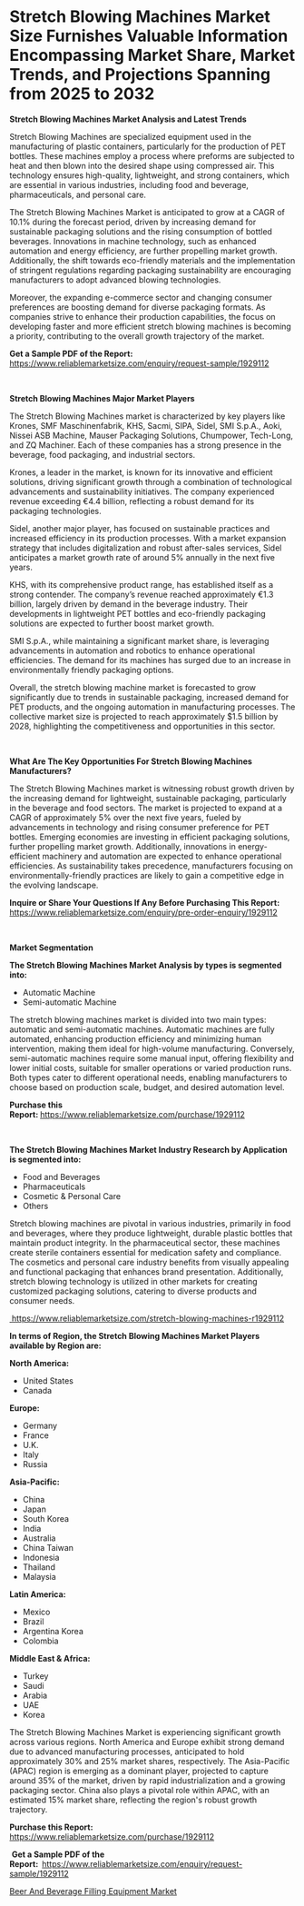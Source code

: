 <p><h1>Stretch Blowing Machines Market Size Furnishes Valuable Information Encompassing Market Share, Market Trends, and Projections Spanning from 2025 to 2032</h1></p><p><strong>Stretch Blowing Machines Market Analysis and Latest Trends</strong></p>
<p><p>Stretch Blowing Machines are specialized equipment used in the manufacturing of plastic containers, particularly for the production of PET bottles. These machines employ a process where preforms are subjected to heat and then blown into the desired shape using compressed air. This technology ensures high-quality, lightweight, and strong containers, which are essential in various industries, including food and beverage, pharmaceuticals, and personal care.</p><p>The Stretch Blowing Machines Market is anticipated to grow at a CAGR of 10.1% during the forecast period, driven by increasing demand for sustainable packaging solutions and the rising consumption of bottled beverages. Innovations in machine technology, such as enhanced automation and energy efficiency, are further propelling market growth. Additionally, the shift towards eco-friendly materials and the implementation of stringent regulations regarding packaging sustainability are encouraging manufacturers to adopt advanced blowing technologies.</p><p>Moreover, the expanding e-commerce sector and changing consumer preferences are boosting demand for diverse packaging formats. As companies strive to enhance their production capabilities, the focus on developing faster and more efficient stretch blowing machines is becoming a priority, contributing to the overall growth trajectory of the market.</p></p>
<p><strong>Get a Sample PDF of the Report:&nbsp;</strong> <a href="https://www.reliablemarketsize.com/enquiry/request-sample/1929112?utm_campaign=1911&utm_medium=2&utm_source=Github&utm_content=ia&utm_term=16012025&utm_id=stretch-blowing-machines">https://www.reliablemarketsize.com/enquiry/request-sample/1929112</a></p>
<p>&nbsp;</p>
<p><strong>Stretch Blowing Machines Major Market Players</strong></p>
<p><p>The Stretch Blowing Machines market is characterized by key players like Krones, SMF Maschinenfabrik, KHS, Sacmi, SIPA, Sidel, SMI S.p.A., Aoki, Nissei ASB Machine, Mauser Packaging Solutions, Chumpower, Tech-Long, and ZQ Machiner. Each of these companies has a strong presence in the beverage, food packaging, and industrial sectors. </p><p>Krones, a leader in the market, is known for its innovative and efficient solutions, driving significant growth through a combination of technological advancements and sustainability initiatives. The company experienced revenue exceeding €4.4 billion, reflecting a robust demand for its packaging technologies.</p><p>Sidel, another major player, has focused on sustainable practices and increased efficiency in its production processes. With a market expansion strategy that includes digitalization and robust after-sales services, Sidel anticipates a market growth rate of around 5% annually in the next five years.</p><p>KHS, with its comprehensive product range, has established itself as a strong contender. The company’s revenue reached approximately €1.3 billion, largely driven by demand in the beverage industry. Their developments in lightweight PET bottles and eco-friendly packaging solutions are expected to further boost market growth.</p><p>SMI S.p.A., while maintaining a significant market share, is leveraging advancements in automation and robotics to enhance operational efficiencies. The demand for its machines has surged due to an increase in environmentally friendly packaging options.</p><p>Overall, the stretch blowing machine market is forecasted to grow significantly due to trends in sustainable packaging, increased demand for PET products, and the ongoing automation in manufacturing processes. The collective market size is projected to reach approximately $1.5 billion by 2028, highlighting the competitiveness and opportunities in this sector.</p></p>
<p>&nbsp;</p>
<p><strong>What Are The Key Opportunities For Stretch Blowing Machines Manufacturers?</strong></p>
<p><p>The Stretch Blowing Machines market is witnessing robust growth driven by the increasing demand for lightweight, sustainable packaging, particularly in the beverage and food sectors. The market is projected to expand at a CAGR of approximately 5% over the next five years, fueled by advancements in technology and rising consumer preference for PET bottles. Emerging economies are investing in efficient packaging solutions, further propelling market growth. Additionally, innovations in energy-efficient machinery and automation are expected to enhance operational efficiencies. As sustainability takes precedence, manufacturers focusing on environmentally-friendly practices are likely to gain a competitive edge in the evolving landscape.</p></p>
<p><strong>Inquire or Share Your Questions If Any Before Purchasing This Report:</strong> <a href="https://www.reliablemarketsize.com/enquiry/pre-order-enquiry/1929112?utm_campaign=1911&utm_medium=2&utm_source=Github&utm_content=ia&utm_term=16012025&utm_id=stretch-blowing-machines">https://www.reliablemarketsize.com/enquiry/pre-order-enquiry/1929112</a></p>
<p>&nbsp;</p>
<p><strong>Market Segmentation</strong></p>
<p><strong>The Stretch Blowing Machines Market Analysis by types is segmented into:</strong></p>
<p><ul><li>Automatic Machine</li><li>Semi-automatic Machine</li></ul></p>
<p><p>The stretch blowing machines market is divided into two main types: automatic and semi-automatic machines. Automatic machines are fully automated, enhancing production efficiency and minimizing human intervention, making them ideal for high-volume manufacturing. Conversely, semi-automatic machines require some manual input, offering flexibility and lower initial costs, suitable for smaller operations or varied production runs. Both types cater to different operational needs, enabling manufacturers to choose based on production scale, budget, and desired automation level.</p></p>
<p><strong>Purchase this Report:&nbsp;</strong><a href="https://www.reliablemarketsize.com/purchase/1929112?utm_campaign=1911&utm_medium=2&utm_source=Github&utm_content=ia&utm_term=16012025&utm_id=stretch-blowing-machines">https://www.reliablemarketsize.com/purchase/1929112</a></p>
<p>&nbsp;</p>
<p><strong>The Stretch Blowing Machines Market Industry Research by Application is segmented into:</strong></p>
<p><ul><li>Food and Beverages</li><li>Pharmaceuticals</li><li>Cosmetic & Personal Care</li><li>Others</li></ul></p>
<p><p>Stretch blowing machines are pivotal in various industries, primarily in food and beverages, where they produce lightweight, durable plastic bottles that maintain product integrity. In the pharmaceutical sector, these machines create sterile containers essential for medication safety and compliance. The cosmetics and personal care industry benefits from visually appealing and functional packaging that enhances brand presentation. Additionally, stretch blowing technology is utilized in other markets for creating customized packaging solutions, catering to diverse products and consumer needs.</p></p>
<p><a href="https://www.reliablemarketsize.com/stretch-blowing-machines-r1929112?utm_campaign=1911&utm_medium=2&utm_source=Github&utm_content=ia&utm_term=16012025&utm_id=stretch-blowing-machines">&nbsp;https://www.reliablemarketsize.com/stretch-blowing-machines-r1929112</a></p>
<p><strong>In terms of Region, the Stretch Blowing Machines Market Players available by Region are:</strong></p>
<p>
    <p> <strong> North America: </strong>
        <ul>
            <li>United States</li>
            <li>Canada</li>
        </ul>
        </p> 
    <p> <strong> Europe: </strong>
        <ul>
            <li>Germany</li>
            <li>France</li>
            <li>U.K.</li>
            <li>Italy</li>
            <li>Russia</li>
        </ul>
        </p> 
    <p> <strong> Asia-Pacific: </strong>
        <ul>
            <li>China</li>
            <li>Japan</li>
            <li>South Korea</li>
            <li>India</li>
            <li>Australia</li>
            <li>China Taiwan</li>
            <li>Indonesia</li>
            <li>Thailand</li>
            <li>Malaysia</li>
        </ul>
        </p> 
    <p> <strong> Latin America: </strong>
        <ul>
            <li>Mexico</li>
            <li>Brazil</li>
            <li>Argentina Korea</li>
            <li>Colombia</li>
        </ul>
        </p> 
    <p> <strong> Middle East & Africa: </strong>
        <ul>
            <li>Turkey</li>
            <li>Saudi</li>
            <li>Arabia</li>
            <li>UAE</li>
            <li>Korea</li>
        </ul>
    </p>
    </p>
<p><p>The Stretch Blowing Machines Market is experiencing significant growth across various regions. North America and Europe exhibit strong demand due to advanced manufacturing processes, anticipated to hold approximately 30% and 25% market shares, respectively. The Asia-Pacific (APAC) region is emerging as a dominant player, projected to capture around 35% of the market, driven by rapid industrialization and a growing packaging sector. China also plays a pivotal role within APAC, with an estimated 15% market share, reflecting the region's robust growth trajectory.</p></p>
<p><strong>Purchase this Report: </strong><a href="https://www.reliablemarketsize.com/purchase/1929112?utm_campaign=1911&utm_medium=2&utm_source=Github&utm_content=ia&utm_term=16012025&utm_id=stretch-blowing-machines">https://www.reliablemarketsize.com/purchase/1929112</a></p>
<p>&nbsp;<strong>Get a Sample PDF of the Report:&nbsp;&nbsp;</strong><a href="https://www.reliablemarketsize.com/enquiry/request-sample/1929112?utm_campaign=1911&utm_medium=2&utm_source=Github&utm_content=ia&utm_term=16012025&utm_id=stretch-blowing-machines">https://www.reliablemarketsize.com/enquiry/request-sample/1929112</a></p>
<p><strong></strong></p>
<p><p><a href="https://github.com/gulaimolin/Market-Research-Report-List-7/blob/main/beer-and-beverage-filling-equipment-market.md?utm_campaign=1911&utm_medium=2&utm_source=Github&utm_content=ia&utm_term=16012025&utm_id=stretch-blowing-machines">Beer And Beverage Filling Equipment Market</a></p></p>